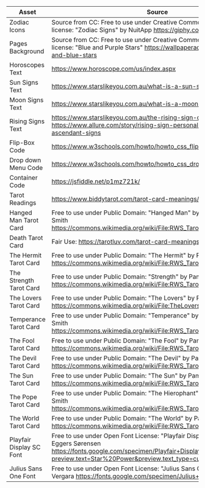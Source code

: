 <html>
<body>
<!--StartFragment-->

Asset | Source
-- | --
Zodiac Icons | Source from CC: Free to use under Creative Commons NonCommercial license: "Zodiac Signs" by NuitApp https://giphy.com/Nuitapp/
Pages Background | Source from CC: Free to use under Creative Commons NonCommercial license: "Blue and Purple Stars" https://wallpaperaccess.com/purple-and-blue-stars
Horoscopes Text | https://www.horoscope.com/us/index.aspx
Sun Signs Text | https://www.starslikeyou.com.au/what-is-a-sun-sign/
Moon Signs Text | https://www.starslikeyou.com.au/what-is-a-moon-sign/
Rising Signs Text | https://www.starslikeyou.com.au/the-rising-sign-or-ascendant/ and https://www.allure.com/story/rising-sign-personality-traits-astrology-ascendant-signs
Flip-Box Code | https://www.w3schools.com/howto/howto_css_flip_image.asp 
Drop down Menu Code | https://www.w3schools.com/howto/howto_css_dropdown_navbar.asp
Container Code | https://jsfiddle.net/p1mz721k/
Tarot Readings | https://www.biddytarot.com/tarot-card-meanings/ 
Hanged Man Tarot Card | Free to use under Public Domain: "Hanged Man" by Pamela Coleman Smith https://commons.wikimedia.org/wiki/File:RWS_Tarot_12_Hanged_Man.jpg
Death Tarot Card| Fair Use: https://tarotluv.com/tarot-card-meanings/major-arcana/death/
The Hermit Tarot Card | Free to use under Public Domain: "The Hermit" by Pamela Coleman Smith https://commons.wikimedia.org/wiki/File:RWS_Tarot_09_Hermit.jpg
The Strength Tarot Card | Free to use under Public Domain: "Strength" by Pamela Coleman Smith https://commons.wikimedia.org/wiki/File:RWS_Tarot_08_Strength.jpg
The Lovers Tarot Card | Free to use under Public Domain: "The Lovers" by Pamela Coleman Smith https://commons.wikimedia.org/wiki/File:TheLovers.jpg
Temperance Tarot Card | Free to use under Public Domain: "Temperance" by Pamela Coleman Smith https://commons.wikimedia.org/wiki/File:RWS_Tarot_14_Temperance.jpg
The Fool Tarot Card | Free to use under Public Domain: "The Fool" by Pamela Coleman Smith https://commons.wikimedia.org/wiki/File:RWS_Tarot_00_Fool.jpg
The Devil Tarot Card | Free to use under Public Domain: "The Devil" by Pamela Coleman Smith https://commons.wikimedia.org/wiki/File:RWS_Tarot_15_Devil.jpg
The Sun Tarot Card | Free to use under Public Domain: "The Sun" by Pamela Coleman Smith https://commons.wikimedia.org/wiki/File:RWS_Tarot_19_Sun.jpg
The Pope Tarot Card | Free to use under Public Domain: "The Hierophant" by Pamela Coleman Smith https://commons.wikimedia.org/wiki/File:RWS_Tarot_05_Hierophant.jpg
The World Tarot Card | Free to use under Public Domain: "The World" by Pamela Coleman Smith https://commons.wikimedia.org/wiki/File:RWS_Tarot_21_World.jpg
Playfair Display SC Font | Free to use under Open Font License: "Playfair Display SC Font" by Claus Eggers Sørensen https://fonts.google.com/specimen/Playfair+Display+SC?preview.text=Star%20Power&preview.text_type=custom#about
Julius Sans One Font | Free to use under Open Font License: "Julius Sans One Font" by Luciano Vergara https://fonts.google.com/specimen/Julius+Sans+One#about




<!--EndFragment-->
</body>
</html>